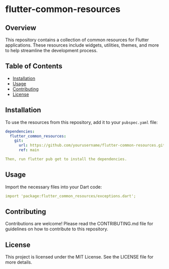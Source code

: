 # flutter-common-resources

## Overview

This repository contains a collection of common resources for Flutter applications. These resources include widgets, utilities, themes, and more to help streamline the development process.

## Table of Contents

- [Installation](#installation)
- [Usage](#usage)
- [Contributing](#contributing)
- [License](#license)

## Installation

To use the resources from this repository, add it to your `pubspec.yaml` file:

```yaml
dependencies:
  flutter_common_resources:
    git:
      url: https://github.com/yourusername/flutter-common-resources.git
      ref: main

Then, run flutter pub get to install the dependencies.
```

## Usage

Import the necessary files into your Dart code:

```yaml
import 'package:flutter_common_resources/exceptions.dart';
```

## Contributing

Contributions are welcome! Please read the CONTRIBUTING.md file for guidelines on how to contribute to this repository.

## License

This project is licensed under the MIT License. See the LICENSE file for more details.
